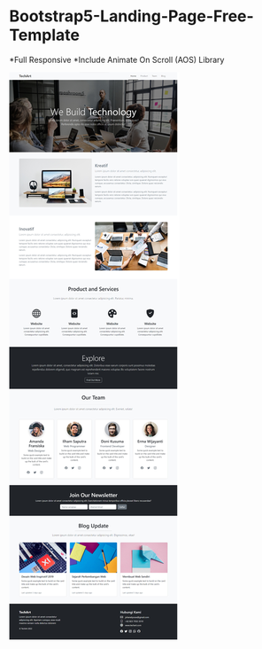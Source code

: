 # Bootstrap5-Landing-Page-Free-Template
*Full Responsive
*Include Animate On Scroll (AOS) Library

![Images Demo](image.jpg)
